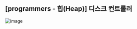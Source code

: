 ## [programmers - 힙(Heap)] 디스크 컨트롤러

![image](https://user-images.githubusercontent.com/22045163/106354998-d5ba3200-6338-11eb-9443-f56944ccecee.png)
